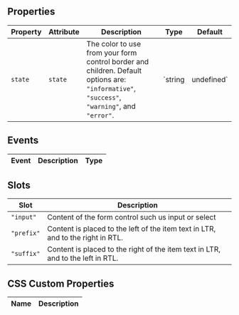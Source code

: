 ## Properties

| Property          | Attribute          | Description                                                                                                                                                                                                                                                                               | Type                                                        | Default     |
| ----------------- | ------------------ | ----------------------------------------------------------------------------------------------------------------------------------------------------------------------------------------------------------------------------------------------------------------------------------------- | ----------------------------------------------------------- | ----------- |
| `state`           | `state`            | The color to use from your form control border and children. Default options are: `"informative"`, `"success"`, `"warning"`, and `"error"`.                                                                                                                                               | `string | undefined`                                        | `undefined` |

## Events

| Event      | Description                          | Type                |
| ---------- | ------------------------------------ | ------------------- |

## Slots

| Slot          | Description                                                                       |
| ------------- | --------------------------------------------------------------------------------- |
| `"input"`     | Content of the form control such us input or select |
| `"prefix"`    | Content is placed to the left of the item text in LTR, and to the right in RTL. |
| `"suffix"`    | Content is placed to the right of the item text in LTR, and to the left in RTL.                           |

## CSS Custom Properties

| Name                     | Description                                                                                               |
| ------------------------ | --------------------------------------------------------------------------------------------------------- |
